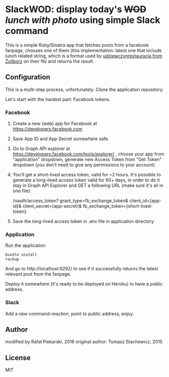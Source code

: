 # SlackWOD: display today's ~~WOD~~ *lunch with photo* using simple Slack command

This is a simple Ruby/Sinatra app that fetches posts from a facebook fanpage, chooses one of them (this implementation: latest one that include lunch related string, which is a format used by [udziewczynrestauracja from Żoliborz](https://www.facebook.com/udziewczynrestauracja) on their fb) and returns the result.

## Configuration

This is a multi-step process, unfortunately. Clone the application repository.

Let's start with the hardest part: Facebook tokens.

### Facebook

1. Create a new (web) app for Facebook at https://developers.facebook.com
2. Save App ID and App Secret somewhere safe.
3. Go to Graph API explorer at https://developers.facebook.com/tools/explorer/ , choose your app from "application" dropdown, generate new Access Token from "Get Token" dropdown (you don't need to give any permissions to your account).
4. You'll get a short-lived access token, valid for ~2 hours. It's possible to generate a long-lived access token valid for 60+ days, in order to do it stay in Graph API Explorer and GET a following URL (make sure it's all in one file):

    /oauth/access_token?
    grant_type=fb_exchange_token&
    client_id={app-id}&
    client_secret={app-secret}&
    fb_exchange_token={short-lived-token}

5. Save the long-lived access token in .env file in application directory


### Application

Run the application

    bundle install
    rackup

And go to http://localhost:9292/ to see if it successfully returns the latest relevant post from the fanpage.

Deploy it somewhere (it's ready to be deployed on Heroku) to have a public address.

### Slack

Add a new command-reaction, point to public address, enjoy.

## Author

modified by Rafał Piekarski, 2016
original author: Tomasz Stachewicz, 2015

## License

MIT
